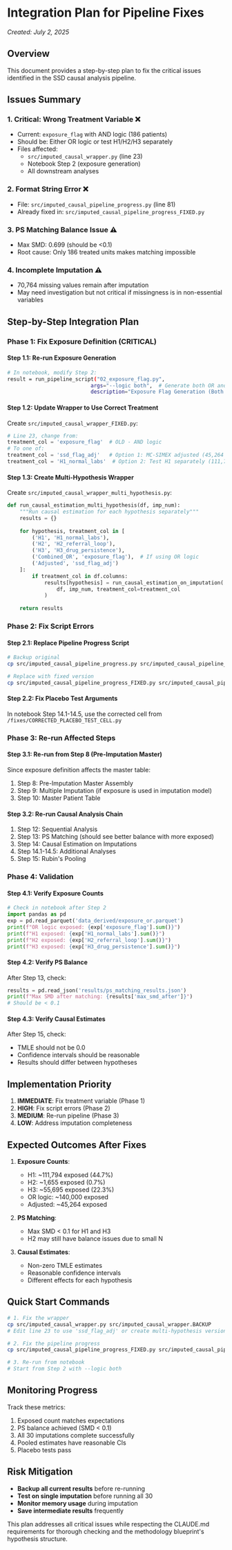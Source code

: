 # Integration Plan for Pipeline Fixes
*Created: July 2, 2025*

## Overview
This document provides a step-by-step plan to fix the critical issues identified in the SSD causal analysis pipeline.

## Issues Summary

### 1. **Critical: Wrong Treatment Variable** ❌
- Current: `exposure_flag` with AND logic (186 patients)
- Should be: Either OR logic or test H1/H2/H3 separately
- Files affected:
  - `src/imputed_causal_wrapper.py` (line 23)
  - Notebook Step 2 (exposure generation)
  - All downstream analyses

### 2. **Format String Error** ❌
- File: `src/imputed_causal_pipeline_progress.py` (line 81)
- Already fixed in: `src/imputed_causal_pipeline_progress_FIXED.py`

### 3. **PS Matching Balance Issue** ⚠️
- Max SMD: 0.699 (should be <0.1)
- Root cause: Only 186 treated units makes matching impossible

### 4. **Incomplete Imputation** ⚠️
- 70,764 missing values remain after imputation
- May need investigation but not critical if missingness is in non-essential variables

## Step-by-Step Integration Plan

### Phase 1: Fix Exposure Definition (CRITICAL)

#### Step 1.1: Re-run Exposure Generation
```bash
# In notebook, modify Step 2:
result = run_pipeline_script("02_exposure_flag.py",
                           args="--logic both",  # Generate both OR and AND versions
                           description="Exposure Flag Generation (Both Logics)")
```

#### Step 1.2: Update Wrapper to Use Correct Treatment
Create `src/imputed_causal_wrapper_FIXED.py`:
```python
# Line 23, change from:
treatment_col = 'exposure_flag'  # OLD - AND logic
# To one of:
treatment_col = 'ssd_flag_adj'   # Option 1: MC-SIMEX adjusted (45,264 patients)
treatment_col = 'H1_normal_labs'  # Option 2: Test H1 separately (111,794 patients)
```

#### Step 1.3: Create Multi-Hypothesis Wrapper
Create `src/imputed_causal_wrapper_multi_hypothesis.py`:
```python
def run_causal_estimation_multi_hypothesis(df, imp_num):
    """Run causal estimation for each hypothesis separately"""
    results = {}
    
    for hypothesis, treatment_col in [
        ('H1', 'H1_normal_labs'),
        ('H2', 'H2_referral_loop'), 
        ('H3', 'H3_drug_persistence'),
        ('Combined_OR', 'exposure_flag'),  # If using OR logic
        ('Adjusted', 'ssd_flag_adj')
    ]:
        if treatment_col in df.columns:
            results[hypothesis] = run_causal_estimation_on_imputation(
                df, imp_num, treatment_col=treatment_col
            )
    
    return results
```

### Phase 2: Fix Script Errors

#### Step 2.1: Replace Pipeline Progress Script
```bash
# Backup original
cp src/imputed_causal_pipeline_progress.py src/imputed_causal_pipeline_progress.BACKUP

# Replace with fixed version
cp src/imputed_causal_pipeline_progress_FIXED.py src/imputed_causal_pipeline_progress.py
```

#### Step 2.2: Fix Placebo Test Arguments
In notebook Step 14.1-14.5, use the corrected cell from `/fixes/CORRECTED_PLACEBO_TEST_CELL.py`

### Phase 3: Re-run Affected Steps

#### Step 3.1: Re-run from Step 8 (Pre-Imputation Master)
Since exposure definition affects the master table:
1. Step 8: Pre-Imputation Master Assembly
2. Step 9: Multiple Imputation (if exposure is used in imputation model)
3. Step 10: Master Patient Table

#### Step 3.2: Re-run Causal Analysis Chain
1. Step 12: Sequential Analysis
2. Step 13: PS Matching (should see better balance with more exposed)
3. Step 14: Causal Estimation on Imputations
4. Step 14.1-14.5: Additional Analyses
5. Step 15: Rubin's Pooling

### Phase 4: Validation

#### Step 4.1: Verify Exposure Counts
```python
# Check in notebook after Step 2
import pandas as pd
exp = pd.read_parquet('data_derived/exposure_or.parquet')
print(f"OR logic exposed: {exp['exposure_flag'].sum()}")
print(f"H1 exposed: {exp['H1_normal_labs'].sum()}")
print(f"H2 exposed: {exp['H2_referral_loop'].sum()}")
print(f"H3 exposed: {exp['H3_drug_persistence'].sum()}")
```

#### Step 4.2: Verify PS Balance
After Step 13, check:
```python
results = pd.read_json('results/ps_matching_results.json')
print(f"Max SMD after matching: {results['max_smd_after']}")
# Should be < 0.1
```

#### Step 4.3: Verify Causal Estimates
After Step 15, check:
- TMLE should not be 0.0
- Confidence intervals should be reasonable
- Results should differ between hypotheses

## Implementation Priority

1. **IMMEDIATE**: Fix treatment variable (Phase 1)
2. **HIGH**: Fix script errors (Phase 2)
3. **MEDIUM**: Re-run pipeline (Phase 3)
4. **LOW**: Address imputation completeness

## Expected Outcomes After Fixes

1. **Exposure Counts**:
   - H1: ~111,794 exposed (44.7%)
   - H2: ~1,655 exposed (0.7%)
   - H3: ~55,695 exposed (22.3%)
   - OR logic: ~140,000 exposed
   - Adjusted: ~45,264 exposed

2. **PS Matching**:
   - Max SMD < 0.1 for H1 and H3
   - H2 may still have balance issues due to small N

3. **Causal Estimates**:
   - Non-zero TMLE estimates
   - Reasonable confidence intervals
   - Different effects for each hypothesis

## Quick Start Commands

```bash
# 1. Fix the wrapper
cp src/imputed_causal_wrapper.py src/imputed_causal_wrapper.BACKUP
# Edit line 23 to use 'ssd_flag_adj' or create multi-hypothesis version

# 2. Fix the pipeline progress
cp src/imputed_causal_pipeline_progress_FIXED.py src/imputed_causal_pipeline_progress.py

# 3. Re-run from notebook
# Start from Step 2 with --logic both
```

## Monitoring Progress

Track these metrics:
1. Exposed count matches expectations
2. PS balance achieved (SMD < 0.1)
3. All 30 imputations complete successfully
4. Pooled estimates have reasonable CIs
5. Placebo tests pass

## Risk Mitigation

- **Backup all current results** before re-running
- **Test on single imputation** before running all 30
- **Monitor memory usage** during imputation
- **Save intermediate results** frequently

This plan addresses all critical issues while respecting the CLAUDE.md requirements for thorough checking and the methodology blueprint's hypothesis structure.